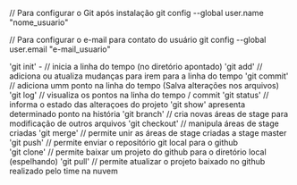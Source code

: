 // Para configurar o Git após instalação
git config --global user.name "nome_usuario"

// Para configurar o e-mail para contato do usuário
git config --global user.email "e-mail_usuario"


'git init' - // inicia a linha do tempo (no diretório apontado)
'git add' // adiciona ou atualiza mudanças para irem para a linha do tempo
'git commit' // adiciona umm ponto na linha do tempo (Salva alterações nos arquivos)
'git log' // visualiza os pontos na linha do tempo / commit
'git status' // informa o estado das alteraçoes do projeto
'git show' apresenta determinado ponto na história
'git branch' // cria novas áreas de stage para modificação de outros arquivos
'git checkout' // manipula áreas de stage criadas
'git merge' // permite unir as áreas de stage criadas a stage master
'git push' // permite enviar o repositório git local para o github  
'git clone' // permite baixar um projeto do github para o diretório local (espelhando)
'git pull' // permite atualizar o projeto baixado no github realizado pelo time na nuvem
